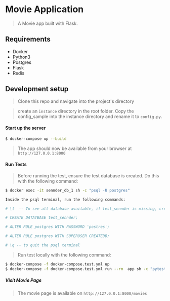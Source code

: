 # Movie Application

 > A Movie app built with Flask.

## Requirements
 - Docker
 - Python3
 - Postgres
 - Flask
 - Redis

## Development setup

 > Clone this repo and navigate into the project's directory
 
 > create an `instance` directory in the root folder. 
 Copy the config_sample into the instance directory and rename it to `config.py`.


#### Start up the server

```bash
$ docker-compose up --build
```

 >  The app should now be available from your browser at `http://127.0.0.1:8000`

#### Run Tests

> Before running the test, ensure the test database is created. Do this with the following command:

```bash
$ docker exec -it sennder_db_1 sh -c "psql -U postgres"

Inside the psql terminal, run the following commands:

# \l  -- To see all database available, if test_sennder is missing, create it with:

# CREATE DATATBASE test_sennder;

# ALTER ROLE postgres WITH PASSWORD 'postres';

# ALTER ROLE postgres WITH SUPERUSER CREATEDB;

# \q -- to quit the psql terminal 
```

> Run test locally with the following command:

```bash
$ docker-compose -f docker-compose.test.yml up
$ docker-compose -f docker-compose.test.yml run --rm  app sh -c "pytest -s --disable-warnings"
```


##### Visit Movie Page

 > The movie page is available on `http://127.0.0.1:8000/movies`

  